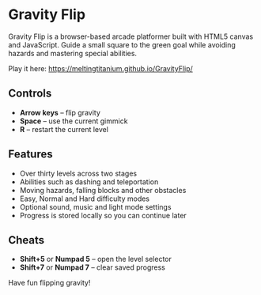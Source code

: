 # Gravity Flip

Gravity Flip is a browser-based arcade platformer built with HTML5 canvas and JavaScript. Guide a small square to the green goal while avoiding hazards and mastering special abilities.

Play it here: <https://meltingtitanium.github.io/GravityFlip/>

## Controls

- **Arrow keys** &ndash; flip gravity
- **Space** &ndash; use the current gimmick
- **R** &ndash; restart the current level

## Features

- Over thirty levels across two stages
- Abilities such as dashing and teleportation
- Moving hazards, falling blocks and other obstacles
- Easy, Normal and Hard difficulty modes
- Optional sound, music and light mode settings
- Progress is stored locally so you can continue later

## Cheats 
- **Shift+5** or **Numpad 5** &ndash; open the level selector
- **Shift+7** or **Numpad 7** &ndash; clear saved progress


Have fun flipping gravity!

